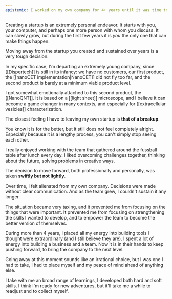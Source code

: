 ```yaml
---
epistemic: I worked on my own company for 4+ years until it was time to move on into new adventures.
---
```

Creating a startup is an extremely personal endeavor. It starts with you, your computer, and perhaps one more person with whom you discuss. It can slowly grow, but during the first few years it is *you* the only one that can make things happen. 

Moving away from the startup you created and sustained over years is a very tough decision. 

In my specific case, I'm departing an extremely young company, since [[Dispertech]] is still in its infancy: we have no customers, our first product, the [[nanoCET implementation|NanoCET]] did not fly too far, and the second product is barely at a minimum viable product level. 

I got somewhat emotionally attached to this second product, the [[NanoQNT]]. It is based on a [[light sheet]] microscope, and I believe it can become a game changer in many contexts, and especially for [[extracellular vesicles]] characterization. 

The closest feeling I have to leaving my own startup is **that of a breakup**. 

You know it is for the better, but it still does not feel completely alright. Especially because it is a lengthy process, you can't simply stop seeing each other. 

I really enjoyed working with the team that gathered around the fussball table after lunch every day. I liked overcoming challenges together, thinking about the future, solving problems in creative ways. 

The decision to move forward, both professionally and personally, was taken **swiftly but not lightly**. 

Over time, I felt alienated from my own company. Decisions were made without clear communication. And as the team grew, I couldn't sustain it any longer. 

The situation became very taxing, and it prevented me from focusing on the things that were important. It prevented me from focusing on strengthening the skills I wanted to develop, and to empower the team to become the better version of themselves. 

During more than 4 years, I placed all my energy into building tools I thought were extraordinary (and I still believe they are). I spent a lot of energy into building a business and a team. Now it is in their hands to keep pushing forward, to bring the company to the next level. 

Going away at this moment sounds like an irrational choice, but I was one I had to take, I had to place myself and my peace of mind ahead of anything else. 

I take with me an broad range of learnings, I developed both hard and soft skills. I think I'm ready for new adventures, but it'll take me a while to readjust and to collect myself.  